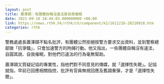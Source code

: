 ```yaml
---
layout: post
title: 蕭澤頤：有團體自稱沒違法是自我催眠
date: 2021-09-18 18:44:03.000000000 +08:00
link: https://news.rthk.hk/rthk/ch/component/k2/1611218-20210918.htm
categories: rthk
---
```


警務處處長蕭澤頤不點名批評，有團體公然拒絕按警方要求交出資料，並到警察總部做「抗爭騷」，只會加速警方的拘捕行動。他又指出，一些團體自稱沒有違法，自圓其說、自我催眠，對他們已違法的行為毫無幫助。

蕭澤頤又質疑記協的專業性，指他們對不同意見的傳媒，就「選擇性失聰」。記協就指，早前已回應相關指控，批評有官員無視回應及舊調重彈，才是「選擇性失聰」。
